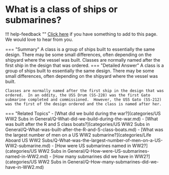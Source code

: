 # What is a class of ships or submarines?

!!! help-feedback ""
    [Click here](https://replace.md) if you have something to add to this page. We would love to hear from you.

=== "Summary"
    A class is a group of ships built to essentially the same design. There may be some small differences, often depending on the shipyard where the vessel was built. Classes are normally named after the first ship in the design that was ordered.
=== "Detailed Answer"
    A class is a group of ships built to essentially the same design.  There may be some small differences, often depending on the shipyard where the vessel was built.

    Classes are normally named after the first ship in the design that was ordered.  In an oddity, the USS Drum (SS-228) was the first Gato submarine completed and commissioned.  However, the USS Gato (SS-212) was the first of the design ordered and the class is named after her.
=== "Related Topics"
    - [What did we build during the war?](categories/US WW2 Subs in General/Q-What-did-we-build-during-the-war.md)
    - [What was built after the R and S class boats?](categories/US WW2 Subs in General/Q-What-was-built-after-the-R-and-S-class-boats.md)
    - [What was the largest number of men on a US WW2 submarine?](categories/Life Aboard US WW2 Subs/Q-What-was-the-largest-number-of-men-on-a-US-WW2-submarine.md)
    - [How were US submarines named in WW2?](categories/US WW2 Subs in General/Q-How-were-US-submarines-named-in-WW2.md)
    - [How many submarines did we have in WW2?](categories/US WW2 Subs in General/Q-How-many-submarines-did-we-have-in-WW2.md)
